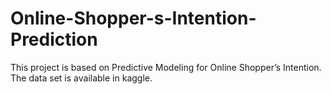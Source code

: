 # Online-Shopper-s-Intention-Prediction
This project is based on Predictive Modeling for Online Shopper’s Intention. The data set is available in kaggle. 
